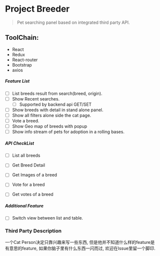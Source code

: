 # Project Breeder 

> Pet searching panel based on integrated third party API. 

## ToolChain:
+ React
+ Redux
+ React-router
+ Bootstrap
+ axios

##### Feature List
+ [ ] List breeds result from search(breed, origin).
+ [ ] Show Recent searches.
    + [ ] Supported by backend api GET/SET
+ [ ] Show breeds with detail in stand alone panel.
+ [ ] Show all filters alone side the cat page.
+ [ ] Vote a breed.
+ [ ] Show Geo map of breeds with popup
+ [ ] Show info stream of pets for adoption in a rolling bases.

##### API CheckList
+ [ ] List all breeds
+ [ ] Get Breed Detail
+ [ ] Get Images of a breed
+ [ ] Vote for a breed
+ [ ] Get votes of a breed


##### Additional Feature
+ [ ] Switch view between list and table.


### Third Party Description 
一个Cat Person决定只靠兴趣来写一些东西, 但是他并不知道什么样的feature是有意思的feature, 如果你脑子里有什么东西一闪而过, 欢迎在Issue里留一个脚印.
